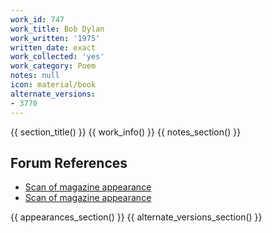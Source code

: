 ```yaml
---
work_id: 747
work_title: Bob Dylan
work_written: '1975'
written_date: exact
work_collected: 'yes'
work_category: Poem
notes: null
icon: material/book
alternate_versions:
- 3770
---
```


{{ section_title() }}
{{ work_info() }}
{{ notes_section() }}
## Forum References
- [Scan of magazine appearance](https://bukowskiforum.com/showthread.php?t=2661)
- [Scan of magazine appearance](https://bukowskiforum.com/threads/the-coldspring-journal-no-10-april-1976.12461/)

{{ appearances_section() }}
{{ alternate_versions_section() }}